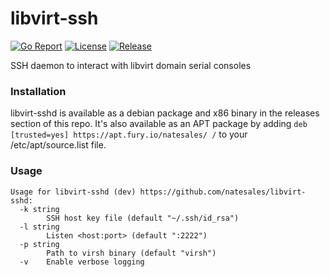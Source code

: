 # libvirt-ssh

[![Go Report](https://goreportcard.com/badge/github.com/natesales/libvirt-sshd?style=for-the-badge)](https://goreportcard.com/report/github.com/natesales/libvirt-sshd) 
[![License](https://img.shields.io/github/license/natesales/libvirt-sshd?style=for-the-badge)](hhttps://github.com/natesales/libvirt-sshd/blob/main/LICENSE) 
[![Release](https://img.shields.io/github/v/release/natesales/libvirt-sshd?style=for-the-badge)](https://github.com/natesales/libvirt-sshd/releases) 

SSH daemon to interact with libvirt domain serial consoles 

### Installation

libvirt-sshd is available as a debian package and x86 binary in the releases section of this repo. It's also available as an APT package by adding `deb [trusted=yes] https://apt.fury.io/natesales/ /` to your /etc/apt/source.list file.

### Usage

```
Usage for libvirt-sshd (dev) https://github.com/natesales/libvirt-sshd:
  -k string
        SSH host key file (default "~/.ssh/id_rsa")
  -l string
        Listen <host:port> (default ":2222")
  -p string
        Path to virsh binary (default "virsh")
  -v    Enable verbose logging
```
